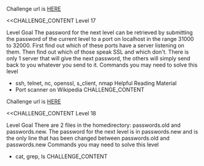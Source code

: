 Challenge url is <a href="http://www.overthewire.org/wargames/bandit/bandit17.shtml">HERE</a>

<<CHALLENGE_CONTENT
Level 17

Level Goal
The password for the next level can be retrieved by submitting the password of the current level to a port on localhost in the range 31000 to 32000. First find out which of these ports have a server listening on them. Then find out which of those speak SSL and which don't. There is only 1 server that will give the next password, the others will simply send back to you whatever you send to it.
Commands you may need to solve this level
 - ssh, telnet, nc, openssl, s_client, nmap
Helpful Reading Material
 - Port scanner on Wikipedia
CHALLENGE_CONTENT

Challenge url is <a href="http://www.overthewire.org/wargames/bandit/bandit18.shtml">HERE</a>

<<CHALLENGE_CONTENT
Level 18

Level Goal
There are 2 files in the homedirectory: passwords.old and passwords.new. The password for the next level is in passwords.new and is the only line that has been changed between passwords.old and passwords.new
Commands you may need to solve this level
 - cat, grep, ls
CHALLENGE_CONTENT